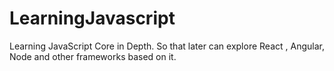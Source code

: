 # LearningJavascript
Learning JavaScript Core in Depth. So that later can explore React , Angular, Node and other frameworks based on it.
